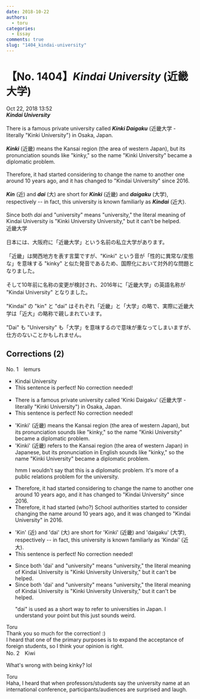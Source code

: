 ```yaml
---
date: 2018-10-22
authors:
  - toru
categories:
  - Essay
comments: true
slug: "1404_kindai-university"
---
```


# 【No. 1404】<strong><em>Kindai University</em></strong> (近畿大学)
<div class="date">Oct 22, 2018 13:52</div>
<div id="post"><div id="body_show_ori">
<strong><em>Kindai University</em></strong><br/><br/>There is a famous private university called <strong><em>Kinki Daigaku</em></strong> (近畿大学 - literally "Kinki University") in Osaka, Japan.<br/><br/><strong><em>Kinki</em></strong> (近畿) means the Kansai region (the area of western Japan), but its pronunciation sounds like "kinky," so the name "Kinki University" became a diplomatic problem.<br/><br/>Therefore, it had started considering to change the name to another one around 10 years ago, and it has changed to "Kindai University" since 2016.<br/><br/><strong><em>Kin</em></strong> (近) and <strong><em>dai</em></strong> (大) are short for <strong><em>Kinki</em></strong> (近畿) and <strong><em>daigaku</em></strong> (大学), respectively -- in fact, this university is known familiarly as <strong><em>Kindai</em></strong> (近大).<br/><br/>Since both <em>dai</em> and "university" means "university," the literal meaning of Kindai University is "Kinki University University," but it can't be helped.
</div></div>

<!-- more -->

<div id="post_ja"><div id="body_show_mo">
近畿大学<br/><br/>日本には、大阪府に「近畿大学」という名前の私立大学があります。<br/><br/>「近畿」は関西地方を表す言葉ですが、"Kinki" という音が「性的に異常な/変態な」を意味する "kinky" と似た発音であるため、国際化において対外的な問題となりました。<br/><br/>そして10年前に名称の変更が検討され、2016年に「近畿大学」の英語名称が "Kindai University" となりました。<br/><br/>"Kindai" の "kin" と "dai" はそれぞれ「近畿」と「大学」の略で、実際に近畿大学は「近大」の略称で親しまれています。<br/><br/>"Dai" も "University" も「大学」を意味するので意味が重なってしまいますが、仕方のないことかもしれません。
</div></div>

## Corrections (2)
<div id="block"><div class="first_name"> No. 1　<span class="just_name">lemurs</span></div><div id="block2">
<ul class="correction_field">
<li class="incorrect">Kindai University</li>
<li class="corrected perfect">This sentence is perfect! No correction needed!</li>
</ul>
<ul class="correction_field">
<li class="incorrect">There is a famous private university called 'Kinki Daigaku' (近畿大学 - literally "Kinki University") in Osaka, Japan.</li>
<li class="corrected perfect">This sentence is perfect! No correction needed!</li>
</ul>
<ul class="correction_field">
<li class="incorrect">'Kinki' (近畿) means the Kansai region (the area of western Japan), but its pronunciation sounds like "kinky," so the name "Kinki University" became a diplomatic problem.</li>
<li class="corrected correct">
'Kinki' (近畿) <span class="f_blue">refers to</span> the Kansai region (the area of western Japan) <span class="f_blue">in Japanese</span>, but its pronunciation <span class="f_blue">in English</span> sounds like "kinky," so the name "Kinki University" became a <span class="f_red">diplomatic</span> problem.
<p class="correction_comment">hmm I wouldn't say that this is a diplomatic problem. It's more of a public relations problem for the university.</p>
</li>
</ul>
<ul class="correction_field">
<li class="incorrect">Therefore, it had started considering to change the name to another one around 10 years ago, and it has changed to "Kindai University" since 2016.</li>
<li class="corrected correct">
Therefore, <span class="f_red">it had started (who?)</span> <span class="f_blue">School authorities started to</span> consider chang<span class="f_blue">ing</span> the name around 10 years ago, and it <span class="f_blue">was </span>changed to "Kindai University" <span class="f_blue"> in </span>2016.
</li>
</ul>
<ul class="correction_field">
<li class="incorrect">'Kin' (近) and 'dai' (大) are short for 'Kinki' (近畿) and 'daigaku' (大学), respectively -- in fact, this university is known familiarly as 'Kindai' (近大).</li>
<li class="corrected perfect">This sentence is perfect! No correction needed!</li>
</ul>
<ul class="correction_field">
<li class="incorrect">Since both 'dai' and "university" means "university," the literal meaning of Kindai University is "Kinki University University," but it can't be helped.</li>
<li class="corrected correct">
Since both 'dai' and "university" means "university," the literal meaning of Kindai University is "Kinki University University," but it can't be helped.
<p class="correction_comment">"dai" is used as a short way to refer to universities in Japan. I understand your point but this just sounds weird.</p>
</li>
</ul>
</div><div class="name"><span class="just_name">Toru</span><br>
Thank you so much for the correction! :)<br/>I heard that one of the primary purposes is to expand the acceptance of foreign students, so I think your opinion is right.
</div>
</div>
<div id="block"><div class="first_name"> No. 2　<span class="just_name">Kiwi</span></div><div id="block2">
<p class="comment_small">
 What's wrong with being kinky? lol
</p>

</div><div class="name"><span class="just_name">Toru</span><br>
Haha, I heard that when professors/students say the university name at an international conference, participants/audiences are surprised and laugh.
</div>
</div>
